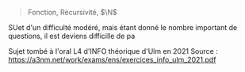 > Fonction, Récursivité, $\N$

SUet d'un difficulté modéré, mais étant donné le nombre important de questions, il est deviens difficille de pa

Sujet tombé à l'oral L4 d'INFO théorique d'Ulm en 2021
Source : https://a3nm.net/work/exams/ens/exercices_info_ulm_2021.pdf


<!--stackedit_data:
eyJoaXN0b3J5IjpbODA2OTk1MTZdfQ==
-->